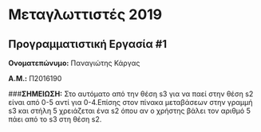 # Μεταγλωττιστές 2019
## Προγραμματιστική Εργασία #1

**Ονοματεπώνυμο:** Παναγιώτης Κάργας

**Α.Μ.:** Π2016190

###**ΣΗΜΕΙΩΣΗ:** Στο αυτόματο από την θέση s3 για να παεί στην θέση s2 είναι από 0-5 αντί για 0-4.Επίσης στον πίνακα μεταβάσεων στην γραμμή s3 και στήλη 5 χρειάζεται ένα s2 όπου αν ο χρήστης βάλει τον αριθμό 5 πάει από το s3 στη θέση s2.
